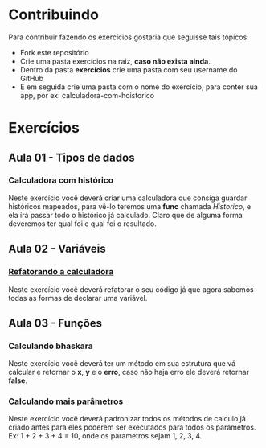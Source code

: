 # Contribuindo

Para contribuir fazendo os exercícios gostaria que seguisse tais topicos:

 - Fork este repositório
 - Crie uma pasta exercícios na raiz, __caso não exista ainda__.
 - Dentro da pasta __exercícios__ crie uma pasta com seu username do GitHub
 - E em seguida crie uma pasta com o nome do exercício, para conter sua app, por ex: calculadora-com-hoistorico


# Exercícios

## Aula 01 - Tipos de dados

### Calculadora com histórico
Neste exercício você deverá criar uma calculadora que consiga guardar históricos mapeados, para vê-lo teremos uma __func__
chamada _Historico_, e ela irá passar todo o histórico já calculado. Claro que de alguma forma deveremos ter qual foi
e qual foi o resultado.

## Aula 02 - Variáveis

### [Refatorando a calculadora](https://github.com/golang/go/wiki/CodeReviewComments?utm_campaign=Revue%20newsletter&utm_medium=Newsletter&utm_source=revue#variable-names)
Neste exercício você deverá refatorar o seu código já que agora sabemos todas as formas de declarar uma variável.

## Aula 03 - Funções

### Calculando bhaskara
Neste exercício você deverá ter um método em sua estrutura que vá calcular e retornar o __x__, __y__ e o __erro__, caso não haja erro ele deverá retornar __false__.

### Calculando mais parâmetros
Neste exercício você deverá padronizar todos os métodos de calculo já criado antes para eles poderem ser executados para todos os parametros. Ex: 1 + 2 + 3 + 4 = 10, onde os parametros sejam 1, 2, 3, 4.
